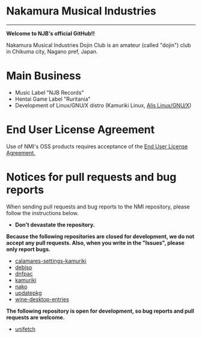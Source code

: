 # Nakamura Musical Industries
---
**Welcome to NJB's official GitHub!!**

Nakamura Musical Industries Dojin Club is an amateur (called "dojin") club in Chikuma city, Nagano pref, Japan.

# Main Business
* Music Label "NJB Records"
* Hentai Game Label "Ruritania"
* Development of Linux/GNU/X distro (Kamuriki Linux, [Alis Linux/GNU/X](https://github.com/alislinux))

# End User License Agreement
Use of NMI's OSS products requires acceptance of the [End User License Agreement.](https://github.com/nmimusic/eula)

# Notices for pull requests and bug reports

When sending pull requests and bug reports to the NMI repository, please follow the instructions below.

* **Don't devastate the repository.**

**Because the following repositories are closed for development, we do not accept any pull requests. Also, when you write in the "Issues", please only report bugs.**
* [calamares-settings-kamuriki](https://github.com/nmimusic/calamares-settings-kamuriki)
* [debiso](https://github.com/nmimusic/debiso)
* [dnfpac](https://github.com/nmimusic/dnfpac)
* [kamuriki](https://github.com/nmimusic/kamuriki)
* [nako](https://github.com/nmimusic/nako)
* [updatepkg](https://github.com/nmimusic/updatepkg)
* [wine-desktop-entries](https://github.com/nmimusic/wine-desktop-entries)

**The following repository is open for development, so bug reports and pull requests are welcome.**
* [unifetch](https://github.com/nmimusic/unifetch)
